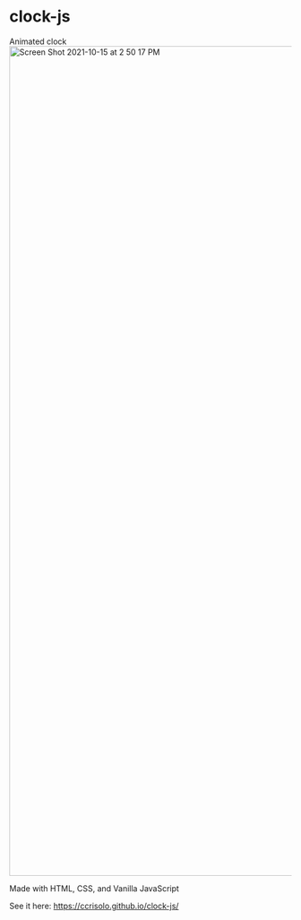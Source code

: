 # clock-js
Animated clock 
<img width="1479" alt="Screen Shot 2021-10-15 at 2 50 17 PM" src="https://user-images.githubusercontent.com/59452934/137557346-09ad3514-773d-499b-8ce8-1d10cdfbcde7.png">


Made with HTML, CSS, and Vanilla JavaScript

See it here: https://ccrisolo.github.io/clock-js/
